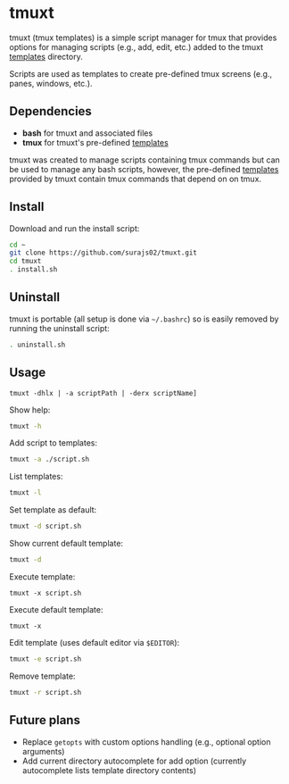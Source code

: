 # tmuxt

tmuxt (tmux templates) is a simple script manager for tmux that provides options for 
managing scripts (e.g., add, edit, etc.) added to the tmuxt [templates](templates) directory.

Scripts are used as templates to create pre-defined tmux screens (e.g., panes, windows, etc.).

## Dependencies

- **bash** for tmuxt and associated files
- **tmux** for tmuxt's pre-defined [templates](templates)

tmuxt was created to manage scripts containing tmux commands but can be used to manage any bash scripts, however, the pre-defined [templates](templates) provided by tmuxt contain tmux commands that depend on on tmux.

## Install

Download and run the install script:
```bash
cd ~
git clone https://github.com/surajs02/tmuxt.git
cd tmuxt
. install.sh
```

## Uninstall

tmuxt is portable (all setup is done via `~/.bashrc`) so is easily removed by running the uninstall script:
```bash
. uninstall.sh
```

## Usage

`tmuxt -dhlx | -a scriptPath | -derx scriptName]`

Show help:
```bash
tmuxt -h
```

Add script to templates:
```bash
tmuxt -a ./script.sh
```

List templates:
```bash
tmuxt -l
```

Set template as default:
```bash
tmuxt -d script.sh
```

Show current default template:
```bash
tmuxt -d
```

Execute template:
```
tmuxt -x script.sh
```

Execute default template:
```
tmuxt -x
```

Edit template (uses default editor via `$EDITOR`):
```bash
tmuxt -e script.sh
```

Remove template:
```bash
tmuxt -r script.sh
```

## Future plans

- Replace `getopts` with custom options handling (e.g., optional option arguments)
- Add current directory autocomplete for add option (currently autocomplete lists template directory contents)